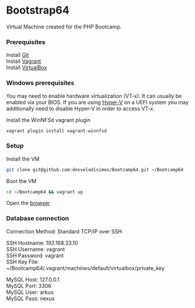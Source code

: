 # Bootstrap64
Virtual Machine created for the PHP Bootcamp.

### Prerequisites
Install [Git](https://git-scm.com/downloads)  
Install [Vagrant](https://www.vagrantup.com/downloads.html)  
Install [VirtualBox](https://www.virtualbox.org/wiki/Downloads)  

### Windows prerequisites
You may need to enable hardware virtualization (VT-x). It can usually be enabled via your BIOS. If you are using [Hyper-V](https://docs.microsoft.com/en-us/virtualization/hyper-v-on-windows/quick-start/enable-hyper-v) on a UEFI system you may additionally need to disable Hyper-V in order to access VT-x.

Install the WinNFSd vagrant plugin
```bash
vagrant plugin install vagrant-winnfsd
```

### Setup

Install the VM
```bash
git clone git@github.com:desveladisimos/Bootcamp64.git ~/Bootcamp64
```

Boot the VM
```bash
cd ~/Bootcamp64 && vagrant up
```

Open the [browser](http://192.168.33.10)

### Database connection

Connection Method: Standard TCP/IP over SSH

SSH Hostname: 192.168.33.10  
SSH Username: vagrant  
SSH Password: vagrant  
SSH Key File: ~/Bootcamp64/.vagrant/machines/default/virtualbox/private_key  

MySQL Host: 127.0.0.1  
MySQL Port: 3306  
MySQL User: arkus  
MySQL Pass: nexus  

